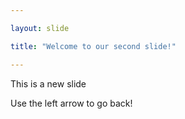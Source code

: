 ```yaml
---

layout: slide

title: "Welcome to our second slide!"

---
```


This is a new slide

Use the left arrow to go back!